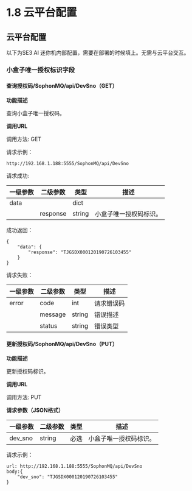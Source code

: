 # 1.8 云平台配置

## 云平台配置

以下为SE3 AI 迷你机内部配置，需要在部署的时候填上。无需与云平台交互。

### 小盒子唯一授权标识字段

#### 查询授权码/SophonMQ/api/DevSno（GET）

**功能描述**

查询小盒子唯一授权码。

**调用URL**

调用方法: GET

请求示例：

```
http://192.168.1.188:5555/SophonMQ/api/DevSno
```

请求成功:

| **一级参数** | **二级参数** | **类型** | **描述**               |
| ------------ | ------------ | -------- | ---------------------- |
| data         |              | dict     |                        |
|              | response     | string   | 小盒子唯一授权码标识。 |

成功返回：

```
{
    "data": {
        "response": "TJGSDX000120190726103455"
    }
}
```



请求失败：

| **一级参数** | **二级参数** | **类型** | **描述**   |
| ------------ | ------------ | -------- | ---------- |
| error        | code         | int      | 请求错误码 |
|              | message      | string   | 错误描述   |
|              | status       | string   | 错误类型   |

#### **更新授权码/SophonMQ/api/DevSno（PUT）**

**功能描述**

更新授权码标识。

**调用URL**

调用方法: PUT

**请求参数（JSON格式）**

| **一级参数** | **二级参数** | **类型** | **描述**               |
| ------------ | ------------ | -------- | ---------------------- |
| dev_sno      | string       | 必选     | 小盒子唯一授权码标识。 |

请求示例：

```
url: http://192.168.1.188:5555/SophonMQ/api/DevSno
body:{
	"dev_sno": "TJGSDX000120190726103455"
}
```

